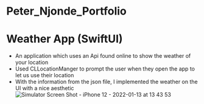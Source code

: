 # Peter_Njonde_Portfolio


# Weather App (SwiftUI)
* An application which uses an Api found online to show the weather of your location 
* Used CLLocationManger to prompt the user when they open the app to let us use their location
* With the information from the json file, I implemented the weather on the UI with a nice aesthetic
![Simulator Screen Shot - iPhone 12 - 2022-01-13 at 13 43 53](https://user-images.githubusercontent.com/97696928/149408866-81955ac6-492c-4ce8-82ea-a063f4ad697b.png)



